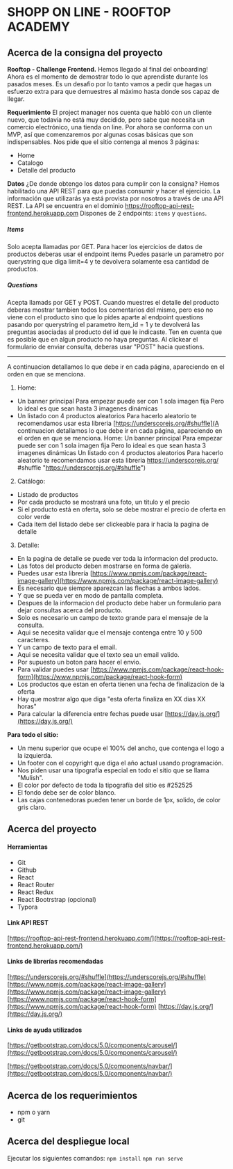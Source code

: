 # SHOPP ON LINE  - ROOFTOP ACADEMY

## Acerca de la consigna del proyecto
**Rooftop - Challenge Frontend.**
Hemos llegado al final del onboarding!
Ahora es el momento de demostrar todo lo que aprendiste durante los pasados meses.
Es un desafio por lo tanto vamos a pedir que hagas un esfuerzo extra para que demuestres al máximo hasta donde sos capaz de llegar.

**Requerimiento**
El project manager nos cuenta que habló con un cliente nuevo, que todavía no está muy
decidido, pero sabe que necesita un comercio electrónico, una tienda on line. Por ahora se conforma con un MVP, así que comenzaremos por algunas cosas básicas que son indispensables. Nos pide que el sitio contenga al menos 3 páginas:
- Home
- Catalogo
- Detalle del producto

**Datos**
¿De donde obtengo los datos para cumplir con la consigna?
Hemos habilitado una API REST para que puedas consumir y hacer el ejercicio.
La información que utilizarás ya está provista por nosotros a través de una API REST.
La API se encuentra en el dominio https://rooftop-api-rest-frontend.herokuapp.com
Dispones de 2 endpoints: `items` y `questions`.
##### Items
Solo acepta llamadas por GET.
Para hacer los ejercicios de datos de productos deberas usar el endpoint items
Puedes pasarle un parametro por querystring que diga limit=4 y te devolvera
solamente esa cantidad de productos.
##### Questions
Acepta llamads por GET y POST.
Cuando muestres el detalle del producto deberas mostrar tambien todos los
comentarios del mismo, pero eso no viene con el producto sino que lo pides aparte al
endpoint questions pasando por querystring el parametro item_id = 1 y te devolverá
las preguntas asociadas al producto del id que le indicaste. Ten en cuenta que es posible
que en algun producto no haya preguntas.
Al clickear el formulario de enviar consulta, deberas usar "POST" hacia questions.

------------

A continuacion detallamos lo que debe ir en cada página, apareciendo en el orden en que se menciona.

1) Home:
- Un banner principal
Para empezar puede ser con 1 sola imagen fija
Pero lo ideal es que sean hasta 3 imagenes dinámicas
- Un listado con 4 productos aleatorios
Para hacerlo aleatorio te recomendamos usar esta libreria [https://underscorejs.org/#shuffle](A continuacion detallamos lo que debe ir en cada página, apareciendo en el orden en que se menciona. Home: Un banner principal Para empezar puede ser con 1 sola imagen fija Pero lo ideal es que sean hasta 3 imagenes dinámicas Un listado con 4 productos aleatorios Para hacerlo aleatorio te recomendamos usar esta libreria https://underscorejs.org/ #shuffle "https://underscorejs.org/#shuffle")

2) Catálogo:
- Listado de productos
- Por cada producto se mostrará una foto, un titulo y el precio
- Si el producto está en oferta, solo se debe mostrar el precio de oferta en color verde
- Cada item del listado debe ser clickeable para ir hacia la pagina de detalle

3) Detalle:
- En la pagina de detalle se puede ver toda la informacion del producto.
- Las fotos del producto deben mostrarse en forma de galería.
- Puedes usar esta librería [https://www.npmjs.com/package/react-image-gallery](https://www.npmjs.com/package/react-image-gallery)
- Es necesario que siempre aparezcan las flechas a ambos lados.
- Y que se pueda ver en modo de pantalla completa.
- Despues de la informacion del producto debe haber un formulario para dejar consultas
acerca del producto.
- Solo es necesario un campo de texto grande para el mensaje de la consulta.
- Aqui se necesita validar que el mensaje contenga entre 10 y 500 caracteres.
- Y un campo de texto para el email.
- Aqui se necesita validar que el texto sea un email valido.
- Por supuesto un boton para hacer el envio.
- Para validar puedes usar [https://www.npmjs.com/package/react-hook-form](https://www.npmjs.com/package/react-hook-form)
- Los productos que estan en oferta tienen una fecha de finalizacion de la oferta
- Hay que mostrar algo que diga "esta oferta finaliza en XX dias XX horas"
- Para calcular la diferencia entre fechas puede usar [https://day.js.org/](https://day.js.org/)

**Para todo el sitio:**
- Un menu superior que ocupe el 100% del ancho, que contenga el logo a la izquierda.
- Un footer con el copyright que diga el año actual usando programación.
- Nos piden usar una tipografía especial en todo el sitio que se llama "Mulish".
- El color por defecto de toda la tipografía del sitio es #252525
- El fondo debe ser de color blanco.
- Las cajas contenedoras pueden tener un borde de 1px, solido, de color gris claro.

## Acerca del proyecto
#### Herramientas
- Git
- Github
- React
- React Router
- React Redux
- React Bootrstrap (opcional)
- Typora

#### Link API REST
[https://rooftop-api-rest-frontend.herokuapp.com/](https://rooftop-api-rest-frontend.herokuapp.com/)

#### Links de librerías recomendadas
[https://underscorejs.org/#shuffle](https://underscorejs.org/#shuffle)
[https://www.npmjs.com/package/react-image-gallery](https://www.npmjs.com/package/react-image-gallery)
[https://www.npmjs.com/package/react-hook-form](https://www.npmjs.com/package/react-hook-form)
[https://day.js.org/](https://day.js.org/)

#### Links de ayuda utilizados
[https://getbootstrap.com/docs/5.0/components/carousel/](https://getbootstrap.com/docs/5.0/components/carousel/)

[https://getbootstrap.com/docs/5.0/components/navbar/](https://getbootstrap.com/docs/5.0/components/navbar/)

## Acerca de los requerimientos
- npm o yarn
- git

## Acerca del despliegue local
Ejecutar los siguientes comandos:
`npm install`
`npm run serve`
